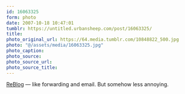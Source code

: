 ```yaml
---
id: 16063325
form: photo
date: 2007-10-18 10:47:01
tumblr: https://untitled.urbansheep.com/post/16063325/
title:
photo_original_url: https://64.media.tumblr.com/10848822_500.jpg
photo: "@/assets/media/16063325.jpg"
photo_caption:
photo_source:
photo_source_url:
photo_source_title:
---
```


<p><a href="http://www.glassgiant.com/custom_keyboard/?l1=ReBlog&amp;size=large">ReBlog</a> — like forwarding and email. But somehow less annoying.<br></p>
